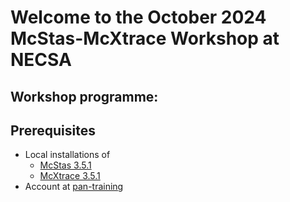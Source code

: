# Welcome to the October 2024 McStas-McXtrace Workshop at NECSA

## Workshop programme:

## Prerequisites
- Local installations of
  - [McStas 3.5.1](https://github.com/McStasMcXtrace/McCode/tree/main/INSTALL-McStas)
  - [McXtrace 3.5.1](https://github.com/McStasMcXtrace/McCode/tree/main/INSTALL-McXtrace)
- Account at [pan-training](https://e-learning.pan-training.eu)


